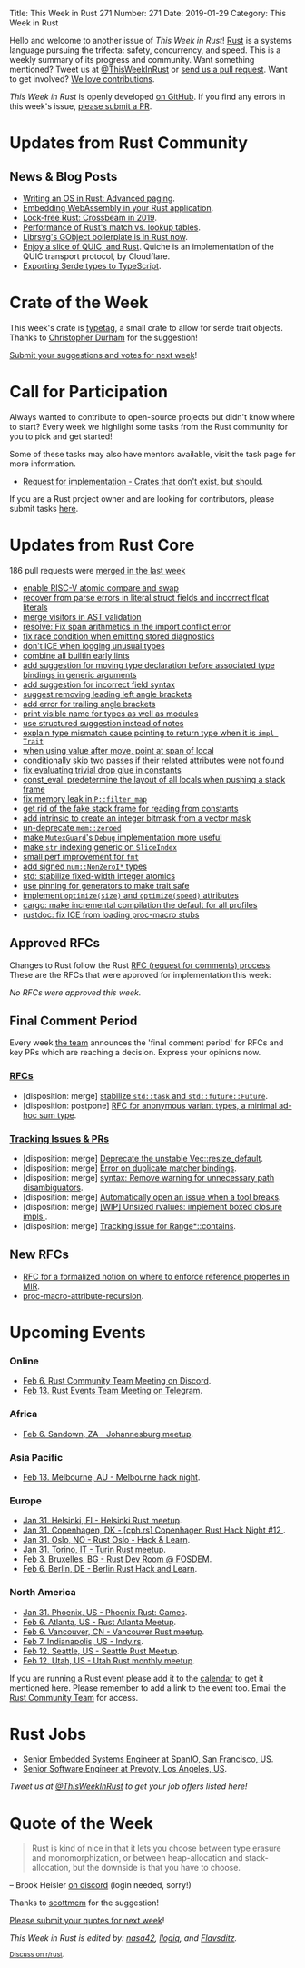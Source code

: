 Title: This Week in Rust 271
Number: 271
Date: 2019-01-29
Category: This Week in Rust

Hello and welcome to another issue of *This Week in Rust*!
[Rust](http://rust-lang.org) is a systems language pursuing the trifecta: safety, concurrency, and speed.
This is a weekly summary of its progress and community.
Want something mentioned? Tweet us at [@ThisWeekInRust](https://twitter.com/ThisWeekInRust) or [send us a pull request](https://github.com/cmr/this-week-in-rust).
Want to get involved? [We love contributions](https://github.com/rust-lang/rust/blob/master/CONTRIBUTING.md).

*This Week in Rust* is openly developed [on GitHub](https://github.com/cmr/this-week-in-rust).
If you find any errors in this week's issue, [please submit a PR](https://github.com/cmr/this-week-in-rust/pulls).

# Updates from Rust Community

## News & Blog Posts

* [Writing an OS in Rust: Advanced paging](https://os.phil-opp.com/advanced-paging/).
* [Embedding WebAssembly in your Rust application](https://medium.com/wasmer/executing-webassembly-in-your-rust-application-d5cd32e8ce46).
* [Lock-free Rust: Crossbeam in 2019](https://stjepang.github.io/2019/01/29/lock-free-rust-crossbeam-in-2019.html).
* [Performance of Rust's match vs. lookup tables](https://kevinlynagh.com/notes/match-vs-lookup/).
* [Librsvg's GObject boilerplate is in Rust now](https://people.gnome.org/~federico/blog/librsvg-gobject-in-rust.html).
* [Enjoy a slice of QUIC, and Rust](https://blog.cloudflare.com/enjoy-a-slice-of-quic-and-rust/). Quiche is an implementation of the QUIC transport protocol, by Cloudflare.
* [Exporting Serde types to TypeScript](http://timryan.org/2019/01/22/exporting-serde-types-to-typescript.html).

# Crate of the Week

This week's crate is [typetag](https://github.com/dtolnay/typetag), a small crate to allow for serde trait objects. Thanks to [Christopher Durham](https://users.rust-lang.org/t/crate-of-the-week/2704/481) for the suggestion!

[Submit your suggestions and votes for next week][submit_crate]!

[submit_crate]: https://users.rust-lang.org/t/crate-of-the-week/2704

# Call for Participation

Always wanted to contribute to open-source projects but didn't know where to start?
Every week we highlight some tasks from the Rust community for you to pick and get started!

Some of these tasks may also have mentors available, visit the task page for more information.

* [Request for implementation - Crates that don't exist, but should](https://github.com/dtolnay/request-for-implementation).

If you are a Rust project owner and are looking for contributors, please submit tasks [here][guidelines].

[guidelines]: https://users.rust-lang.org/t/twir-call-for-participation/4821

# Updates from Rust Core

186 pull requests were [merged in the last week][merged]

[merged]: https://github.com/search?q=is%3Apr+org%3Arust-lang+is%3Amerged+merged%3A2019-01-21..2019-01-28

* [enable RISC-V atomic compare and swap](https://github.com/rust-lang/rust/pull/57925)
* [recover from parse errors in literal struct fields and incorrect float literals](https://github.com/rust-lang/rust/pull/57779)
* [merge visitors in AST validation](https://github.com/rust-lang/rust/pull/57730)
* [resolve: Fix span arithmetics in the import conflict error](https://github.com/rust-lang/rust/pull/57908)
* [fix race condition when emitting stored diagnostics](https://github.com/rust-lang/rust/pull/57066)
* [don't ICE when logging unusual types](https://github.com/rust-lang/rust/pull/57865)
* [combine all builtin early lints](https://github.com/rust-lang/rust/pull/57726)
* [add suggestion for moving type declaration before associated type bindings in generic arguments](https://github.com/rust-lang/rust/pull/57886)
* [add suggestion for incorrect field syntax](https://github.com/rust-lang/rust/pull/57863)
* [suggest removing leading left angle brackets](https://github.com/rust-lang/rust/pull/57852)
* [add error for trailing angle brackets](https://github.com/rust-lang/rust/pull/57817)
* [print visible name for types as well as modules](https://github.com/rust-lang/rust/pull/57802)
* [use structured suggestion instead of notes](https://github.com/rust-lang/rust/pull/57795)
* [explain type mismatch cause pointing to return type when it is `impl Trait`](https://github.com/rust-lang/rust/pull/57793)
* [when using value after move, point at span of local](https://github.com/rust-lang/rust/pull/57294)
* [conditionally skip two passes if their related attributes were not found](https://github.com/rust-lang/rust/pull/57691)
* [fix evaluating trivial drop glue in constants](https://github.com/rust-lang/rust/pull/57734)
* [const_eval: predetermine the layout of all locals when pushing a stack frame](https://github.com/rust-lang/rust/pull/57677)
* [fix memory leak in `P::filter_map`](https://github.com/rust-lang/rust/pull/57667)
* [get rid of the fake stack frame for reading from constants](https://github.com/rust-lang/rust/pull/57606)
* [add intrinsic to create an integer bitmask from a vector mask](https://github.com/rust-lang/rust/pull/57269)
* [un-deprecate `mem::zeroed`](https://github.com/rust-lang/rust/pull/57825)
* [make `MutexGuard`'s `Debug` implementation more useful](https://github.com/rust-lang/rust/pull/57703)
* [make `str` indexing generic on `SliceIndex`](https://github.com/rust-lang/rust/pull/57604)
* [small perf improvement for `fmt`](https://github.com/rust-lang/rust/pull/57537)
* [add signed `num::NonZeroI*` types](https://github.com/rust-lang/rust/pull/57475)
* [std: stabilize fixed-width integer atomics](https://github.com/rust-lang/rust/pull/57425)
* [use pinning for generators to make trait safe](https://github.com/rust-lang/rust/pull/55704)
* [implement `optimize(size)` and `optimize(speed)` attributes](https://github.com/rust-lang/rust/pull/55641)
* [cargo: make incremental compilation the default for all profiles](https://github.com/rust-lang/cargo/pull/6564)
* [rustdoc: fix ICE from loading proc-macro stubs](https://github.com/rust-lang/rust/pull/57846)

## Approved RFCs

Changes to Rust follow the Rust [RFC (request for comments)
process](https://github.com/rust-lang/rfcs#rust-rfcs). These
are the RFCs that were approved for implementation this week:

*No RFCs were approved this week.*

## Final Comment Period

Every week [the team](https://www.rust-lang.org/team.html) announces the
'final comment period' for RFCs and key PRs which are reaching a
decision. Express your opinions now.

### [RFCs](https://github.com/rust-lang/rfcs/labels/final-comment-period)

* [disposition: merge] [stabilize `std::task` and `std::future::Future`](https://github.com/rust-lang/rfcs/pull/2592).
* [disposition: postpone] [RFC for anonymous variant types, a minimal ad-hoc sum type](https://github.com/rust-lang/rfcs/pull/2587).

### [Tracking Issues & PRs](https://github.com/rust-lang/rust/labels/final-comment-period)

* [disposition: merge] [Deprecate the unstable Vec::resize_default](https://github.com/rust-lang/rust/pull/57656).
* [disposition: merge] [Error on duplicate matcher bindings](https://github.com/rust-lang/rust/pull/57617).
* [disposition: merge] [syntax: Remove warning for unnecessary path disambiguators](https://github.com/rust-lang/rust/pull/57565).
* [disposition: merge] [Automatically open an issue when a tool breaks](https://github.com/rust-lang/rust/pull/56951).
* [disposition: merge] [[WIP] Unsized rvalues: implement boxed closure impls.](https://github.com/rust-lang/rust/pull/55431).
* [disposition: merge] [Tracking issue for Range*::contains](https://github.com/rust-lang/rust/issues/32311).

## New RFCs

* [RFC for a formalized notion on where to enforce reference propertes in MIR](https://github.com/rust-lang/rfcs/pull/2631).
* [proc-macro-attribute-recursion](https://github.com/rust-lang/rfcs/pull/2628).

# Upcoming Events

### Online

* [Feb  6. Rust Community Team Meeting on Discord](https://discordapp.com/channels/442252698964721669/443773747350994945).
* [Feb 13. Rust Events Team Meeting on Telegram](https://t.me/joinchat/EkKINhHCgZ9llzvPidOssA).

### Africa

* [Feb  6. Sandown, ZA - Johannesburg meetup](https://www.meetup.com/Johannesburg-Rust-Meetup/events/qbhxmqyzdbjb/).

### Asia Pacific

* [Feb 13. Melbourne, AU - Melbourne hack night](https://www.meetup.com/Rust-Melbourne/events/257974991/).

### Europe

* [Jan 31. Helsinki, FI - Helsinki Rust meetup](https://www.meetup.com/Finland-Rust-Meetup/events/257863678/).
* [Jan 31. Copenhagen, DK - [cph.rs] Copenhagen Rust Hack Night #12 ](http://cph.rs/).
* [Jan 31. Oslo, NO - Rust Oslo - Hack & Learn](https://www.meetup.com/Rust-Oslo/events/258150829/).
* [Jan 31. Torino, IT - Turin Rust meetup](https://www.meetup.com/Mozilla-Torino/events/sbtclqyzcbgc/).
* [Feb  3. Bruxelles, BG - Rust Dev Room @ FOSDEM](https://fosdem.org/2019/).
* [Feb  6. Berlin, DE - Berlin Rust Hack and Learn](https://www.meetup.com/opentechschool-berlin/events/rjgkhqyzdbjb/).

### North America

* [Jan 31. Phoenix, US - Phoenix Rust: Games](https://www.meetup.com/Desert-Rustaceans/events/257976456).
* [Feb  6. Atlanta, US - Rust Atlanta Meetup](https://www.meetup.com/Rust-ATL/events/cbcmbqyzdbjb/).
* [Feb  6. Vancouver, CN - Vancouver Rust meetup](https://www.meetup.com/Vancouver-Rust/events/hkllqqyzdbjb/).
* [Feb  7. Indianapolis, US - Indy.rs](https://www.meetup.com/indyrs/events/246726699/).
* [Feb 12. Seattle, US - Seattle Rust Meetup](https://www.meetup.com/Seattle-Rust-Meetup/events/nzfspqyzdbpb/).
* [Feb 12. Utah, US - Utah Rust monthly meetup](https://www.meetup.com/utahrust/events/257819656/).

If you are running a Rust event please add it to the [calendar] to get
it mentioned here. Please remember to add a link to the event too.
Email the [Rust Community Team][community] for access.

[calendar]: https://www.google.com/calendar/embed?src=apd9vmbc22egenmtu5l6c5jbfc%40group.calendar.google.com
[community]: mailto:community-team@rust-lang.org

# Rust Jobs

* [Senior Embedded Systems Engineer at SpanIO, San Francisco, US](https://www.span.io/careers/embedded-linux).
* [Senior Software Engineer at Prevoty, Los Angeles, US](https://www.prevoty.com/about/careers?gh_jid=4032159002).

*Tweet us at [@ThisWeekInRust](https://twitter.com/ThisWeekInRust) to get your job offers listed here!*

# Quote of the Week

> Rust is kind of nice in that it lets you choose between type erasure and monomorphization, or between heap-allocation and stack-allocation, but the downside is that you have to choose.

– Brook Heisler [on discord](https://discordapp.com/channels/442252698964721669/448238009733742612/536406836178583562) (login needed, sorry!)

Thanks to [scottmcm](https://users.rust-lang.org/t/twir-quote-of-the-week/328/614) for the suggestion!

[Please submit your quotes for next week](http://users.rust-lang.org/t/twir-quote-of-the-week/328)!

*This Week in Rust is edited by: [nasa42](https://github.com/nasa42), [llogiq](https://github.com/llogiq), and [Flavsditz](https://github.com/Flavsditz).*

<small>[Discuss on r/rust]().</small>
